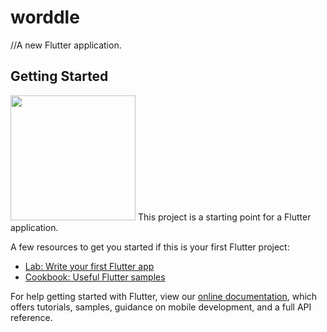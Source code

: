 # worddle

//A new Flutter application.



## Getting Started

<img src="https://user-images.githubusercontent.com/60656624/168981727-bcf84b28-9ff1-42e3-a12d-1679c6619304.png" width="200" height="200">
This project is a starting point for a Flutter application.

A few resources to get you started if this is your first Flutter project:

- [Lab: Write your first Flutter app](https://flutter.dev/docs/get-started/codelab)
- [Cookbook: Useful Flutter samples](https://flutter.dev/docs/cookbook)

For help getting started with Flutter, view our
[online documentation](https://flutter.dev/docs), which offers tutorials,
samples, guidance on mobile development, and a full API reference.
